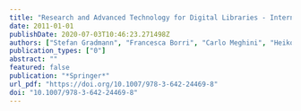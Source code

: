 ```yaml
---
title: "Research and Advanced Technology for Digital Libraries - International Conference on Theory and Practice of Digital Libraries, TPDL 2011, Berlin, Germany, September 26-28, 2011. Proceedings"
date: 2011-01-01
publishDate: 2020-07-03T10:46:23.271498Z
authors: ["Stefan Gradmann", "Francesca Borri", "Carlo Meghini", "Heiko Schuldt"]
publication_types: ["0"]
abstract: ""
featured: false
publication: "*Springer*"
url_pdf: "https://doi.org/10.1007/978-3-642-24469-8"
doi: "10.1007/978-3-642-24469-8"
---
```


